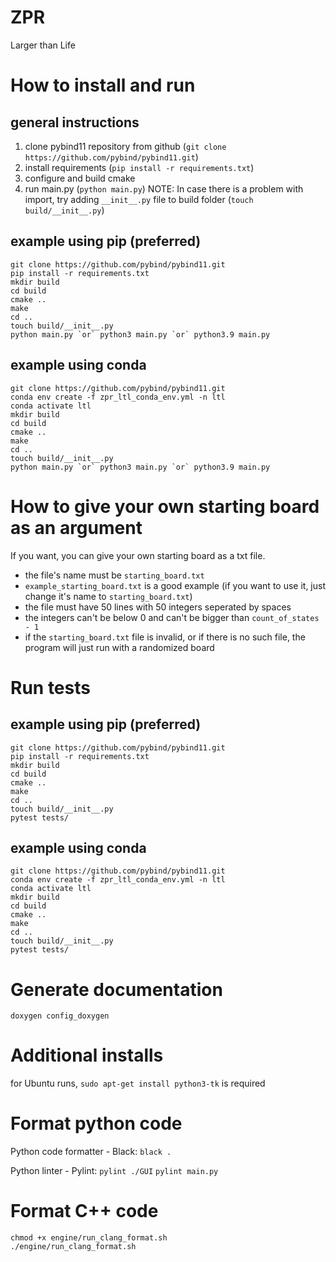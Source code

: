 # ZPR
Larger than Life 

# How to install and run

## general instructions
1. clone pybind11 repository from github (`git clone https://github.com/pybind/pybind11.git`)
2. install requirements (`pip install -r requirements.txt`)
3. configure and build cmake
4. run main.py (`python main.py`)
NOTE: In case there is a problem with import, try adding `__init__.py` file to build folder (`touch build/__init__.py`)

## example using pip (preferred)
    git clone https://github.com/pybind/pybind11.git
    pip install -r requirements.txt
    mkdir build
    cd build
    cmake ..
    make
    cd ..
    touch build/__init__.py
    python main.py `or` python3 main.py `or` python3.9 main.py

## example using conda
    git clone https://github.com/pybind/pybind11.git
    conda env create -f zpr_ltl_conda_env.yml -n ltl
    conda activate ltl
    mkdir build
    cd build
    cmake ..
    make
    cd ..
    touch build/__init__.py
    python main.py `or` python3 main.py `or` python3.9 main.py

# How to give your own starting board as an argument
If you want, you can give your own starting board as a txt file.
- the file's name must be `starting_board.txt`
- `example_starting_board.txt` is a good example (if you want to use it, just change it's name to `starting_board.txt`)
- the file must have 50 lines with 50 integers seperated by spaces
- the integers can't be below 0 and can't be bigger than `count_of_states - 1`
- if the `starting_board.txt` file is invalid, or if there is no such file, the program will just run with a randomized board

# Run tests

## example using pip (preferred)
    git clone https://github.com/pybind/pybind11.git
    pip install -r requirements.txt
    mkdir build
    cd build
    cmake ..
    make
    cd ..
    touch build/__init__.py
    pytest tests/

## example using conda
    git clone https://github.com/pybind/pybind11.git
    conda env create -f zpr_ltl_conda_env.yml -n ltl
    conda activate ltl
    mkdir build
    cd build
    cmake ..
    make
    cd ..
    touch build/__init__.py
    pytest tests/

# Generate documentation
    doxygen config_doxygen

# Additional installs
for Ubuntu runs, ```sudo apt-get install python3-tk``` is required

# Format python code
Python code formatter - Black:
```black .```

Python linter - Pylint:
```pylint ./GUI```
```pylint main.py```

# Format C++ code
    chmod +x engine/run_clang_format.sh
    ./engine/run_clang_format.sh
